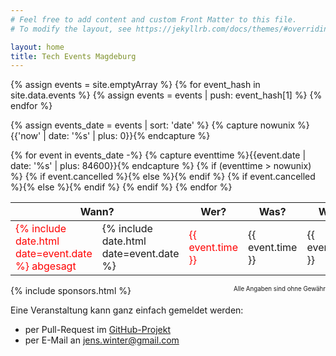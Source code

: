 ```yaml
---
# Feel free to add content and custom Front Matter to this file.
# To modify the layout, see https://jekyllrb.com/docs/themes/#overriding-theme-defaults

layout: home
title: Tech Events Magdeburg
---
```

{% assign events = site.emptyArray %}
{% for event_hash in site.data.events %}
  {% assign events = events | push: event_hash[1] %}
{% endfor %}

{% assign events_date = events | sort: 'date' %}
{% capture nowunix %}{{'now' | date: '%s' | plus: 0}}{% endcapture %}

<table>
    <thead>
        <tr>
            <th colspan="2">Wann?</th>
            <th>Wer?</th>
            <th>Was?</th>
            <th>Wo?</th>
            <th></th>
        </tr>
    </thead>
    <tbody>
        {% for event in events_date -%}
            {% capture eventtime %}{{event.date | date: '%s' | plus: 84600}}{% endcapture %}
            {% if (eventtime > nowunix) %}
                <tr>
                    {% if event.cancelled %}<td style="color: red;">{% include date.html date=event.date %} <i class="fas fa-exclamation-triangle"></i> abgesagt</td>{% else %}<td>{% include date.html date=event.date %}</td>{% endif %}
                    {% if event.cancelled %}<td style="color: red;">{{ event.time }}</td>{% else %}<td>{{ event.time }}</td>{% endif %}
                    <td>{{ event.org }}</td>
                    <td>{{ event.title }}</td>
                    <td>{{ event.location }}</td>
                    <td><a href="{{ event.url }}">{{ event.url_title }}</a></td>
                </tr>
            {% endif %}
        {% endfor %}
    </tbody>
</table>

<sub style="float: right;"><sup>Alle Angaben sind ohne Gewähr</sup></sub>

{% include sponsors.html %}

Eine Veranstaltung kann ganz einfach gemeldet werden:
- per Pull-Request im [GitHub-Projekt](https://github.com/JensWinter/tech-events-magdeburg)
- per E-Mail an <jens.winter@gmail.com>
